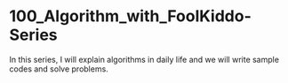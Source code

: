 # 100_Algorithm_with_FoolKiddo-Series
In this series, I will explain algorithms in daily life and we will write sample codes and solve problems.
